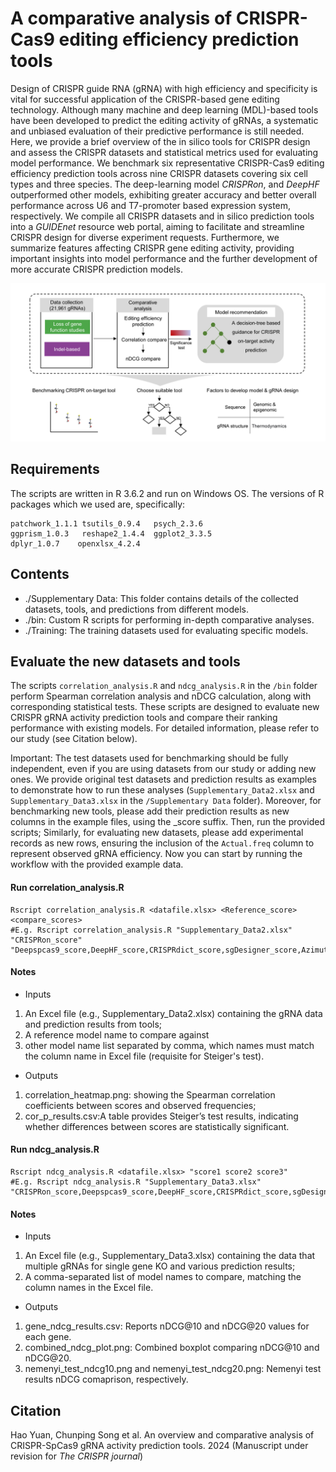 # A comparative analysis of CRISPR-Cas9 editing efficiency prediction tools

Design of CRISPR guide RNA (gRNA) with high efficiency and specificity is vital for successful application of the CRISPR-based gene editing technology. Although many machine and deep learning (MDL)-based tools have been developed to predict the editing activity of gRNAs, a systematic and unbiased evaluation of their predictive performance is still needed. Here, we provide a brief overview of the in silico tools for CRISPR design and assess the CRISPR datasets and statistical metrics used for evaluating model performance. We benchmark six representative CRISPR-Cas9 editing efficiency prediction tools across nine CRISPR datasets covering six cell types and three species. The deep-learning model *CRISPRon*, and *DeepHF* outperformed other models, exhibiting greater accuracy and better overall performance across U6 and T7-promoter based expression system, respectively. We compile all CRISPR datasets and in silico prediction tools into a *GUIDEnet* resource web portal, aiming to facilitate and streamline CRISPR design for diverse experiment requests. Furthermore, we summarize features affecting CRISPR gene editing activity, providing important insights into model performance and the further development of more accurate CRISPR prediction models.


![image](https://github.com/HaoDK12/Benchmarking-CRISPR-on-tools/blob/main/bin/Figure3.png)

## Requirements
The scripts are written in R 3.6.2 and run on Windows OS. The versions of R packages which we used are, specifically:
``` 
patchwork_1.1.1 tsutils_0.9.4   psych_2.3.6
ggprism_1.0.3   reshape2_1.4.4  ggplot2_3.3.5
dplyr_1.0.7    openxlsx_4.2.4
```

## Contents
  - ./Supplementary Data: This folder contains details of the collected datasets, tools, and predictions from different models.
  - ./bin: Custom R scripts for performing in-depth comparative analyses.
  - ./Training: The training datasets used for evaluating specific models.

## Evaluate the new datasets and tools
The scripts ```correlation_analysis.R``` and ```ndcg_analysis.R``` in the ```/bin``` folder perform Spearman correlation analysis and nDCG calculation, along with corresponding statistical tests. These scripts are designed to evaluate new CRISPR gRNA activity prediction tools and compare their ranking performance with existing models. For detailed information, please refer to our study (see Citation below).

Important: The test datasets used for benchmarking should be fully independent, even if you are using datasets from our study or adding new ones. We provide original test datasets and prediction results as examples to demonstrate how to run these analyses (```Supplementary_Data2.xlsx``` and ```Supplementary_Data3.xlsx``` in the ```/Supplementary Data``` folder). Moreover, for benchmarking new tools, please add their prediction results as new columns in the example files, using the _score suffix. Then, run the provided scripts; Similarly, for evaluating new datasets, please add experimental records as new rows, ensuring the inclusion of the ```Actual.freq``` column to represent observed gRNA efficiency. Now you can start by running the workflow with the provided example data.
#### Run correlation_analysis.R
```
Rscript correlation_analysis.R <datafile.xlsx> <Reference_score> <compare_scores>
#E.g. Rscript correlation_analysis.R "Supplementary_Data2.xlsx" "CRISPRon_score" "Deepspcas9_score,DeepHF_score,CRISPRdict_score,sgDesigner_score,Azimuth_score"
```
#### Notes 
* Inputs 
1. An Excel file (e.g., Supplementary_Data2.xlsx) containing the gRNA data and prediction results from tools;
2. A reference model name to compare against
3. other model name list separated by comma, which names must match the column name in Excel file (requisite for Steiger's test). 
* Outputs
1. correlation_heatmap.png: showing the Spearman correlation coefficients between scores and observed frequencies; 
2. cor_p_results.csv:A table provides Steiger’s test results, indicating whether differences between scores are statistically significant.

#### Run ndcg_analysis.R
```
Rscript ndcg_analysis.R <datafile.xlsx> "score1 score2 score3"
#E.g. Rscript ndcg_analysis.R "Supplementary_Data3.xlsx" "CRISPRon_score,Deepspcas9_score,DeepHF_score,CRISPRdict_score,sgDesigner_score,Azimuth_score"
```
#### Notes 
* Inputs
1. An Excel file (e.g., Supplementary_Data3.xlsx) containing the data that multiple gRNAs for single gene KO and various prediction results;
2. A comma-separated list of model names to compare, matching the column names in the Excel file. 
* Outputs
1. gene_ndcg_results.csv: Reports nDCG@10 and nDCG@20 values for each gene.
2. combined_ndcg_plot.png: Combined boxplot comparing nDCG@10 and nDCG@20.
3. nemenyi_test_ndcg10.png and nemenyi_test_ndcg20.png: Nemenyi test results nDCG comaprison, respectively.

## Citation
Hao Yuan, Chunping Song et al. An overview and comparative analysis of CRISPR-SpCas9 gRNA activity prediction tools. 2024 (Manuscript under revision for *The CRISPR journal*)
